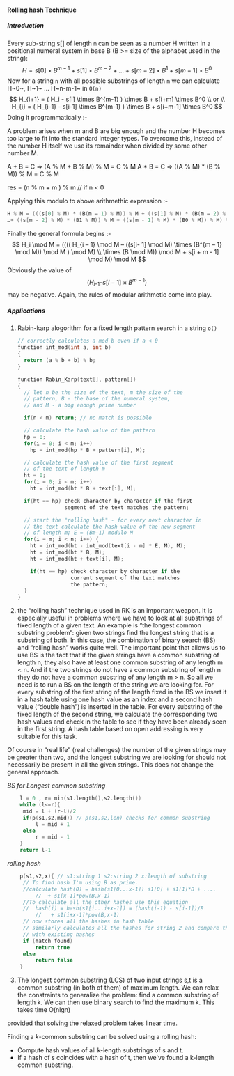 #### Rolling hash Technique

##### Introduction

Every sub-string s[] of length `m` can be seen as a number H written in a positional numeral system in base B (B >= size of the alphabet used in the string):
$$
H = s[0] \times B^{m-1} + s[1] \times B^{m-2} + … + s[m - 2] \times B^1 + s[m - 1] \times B^0
$$
Now for a string `n` with all possible substrings of length `m`  we can calculate   H~0~, H~1~ ... H~n-m-1~ in  `O(n)` 
$$
H_{i+1} =  ( H_i  -  s[i]  \times B^{m-1} ) \times B + s[i+m] \times B^0
\\ or \\
H_{i} =  ( H_{i-1}  -  s[i-1]  \times B^{m-1} ) \times B + s[i+m-1] \times B^0
$$
Doing it programmatically :-

A problem arises when m and B are big enough and the number H becomes too large to fit into the standard integer types. To overcome this, instead of the number H itself we use its remainder when divided by some other number M. 

A + B = C => (A % M + B % M) % M = C % M
A * B = C => ((A % M) * (B % M)) % M = C % M

res = (n % m + m ) % m   // if n < 0

Applying this modulo to above arithmethic expression :-

```c++
H % M = (((s[0] % M) * (B(m – 1) % M)) % M + ((s[1] % M) * (B(m – 2) % M)) % M +…
…+ ((s[m - 2] % M) * (B1 % M)) % M + ((s[m - 1] % M) * (B0 % M)) % M) % M
```

Finally the general formula begins :-
$$
H_i \mod M = (((( H_{i – 1} \mod M – ((s[i- 1] \mod M) \times (B^{m – 1} \mod M)) \mod M ) \mod M) \\ \times (B \mod M)) \mod M + s[i + m - 1] \mod M) \mod M
$$
Obviously the value of $$(H_{i – 1} – s[i - 1] \times B^{m - 1})$$  may be negative. Again, the rules of modular arithmetic come into play. 

##### Applications

1. Rabin-karp alogorithm for a fixed length pattern search in a string `o()`

   ```C++
   // correctly calculates a mod b even if a < 0
   function int_mod(int a, int b)
   {
     return (a % b + b) % b;
   }

   function Rabin_Karp(text[], pattern[])
   {
     // let n be the size of the text, m the size of the
     // pattern, B - the base of the numeral system,
     // and M - a big enough prime number

     if(n < m) return; // no match is possible

     // calculate the hash value of the pattern
     hp = 0;
     for(i = 0; i < m; i++) 
       hp = int_mod(hp * B + pattern[i], M);

     // calculate the hash value of the first segment 
     // of the text of length m
     ht = 0;
     for(i = 0; i < m; i++) 
       ht = int_mod(ht * B + text[i], M);

     if(ht == hp) check character by character if the first
                  segment of the text matches the pattern;

     // start the "rolling hash" - for every next character in
     // the text calculate the hash value of the new segment
     // of length m; E = (Bm-1) modulo M            
     for(i = m; i < n; i++) {
       ht = int_mod(ht - int_mod(text[i - m] * E, M), M);
       ht = int_mod(ht * B, M);
       ht = int_mod(ht + text[i], M);

       if(ht == hp) check character by character if the
                    current segment of the text matches
                    the pattern; 
     }
   }
   ```

2.  the “rolling hash” technique used in RK is an important weapon. It is especially useful in problems where we have to look at all substrings of fixed length of a given text. An example is “the longest common substring problem”: given two strings find the longest string that is a substring of both. In this case, the combination of binary search (BS) and “rolling hash” works quite well. The important point that allows us to use BS is the fact that if the given strings have a common substring of length n, they also have at least one common substring of any length m < n. And if the two strings do not have a common substring of length n they do not have a common substring of any length m > n. So all we need is to run a BS on the length of the string we are looking for. For every substring of the first string of the length fixed in the BS we insert it in a hash table using one hash value as an index and a second hash value (“double hash”) is inserted in the table. For every substring of the fixed length of the second string, we calculate the corresponding two hash values and check in the table to see if they have been already seen in the first string. A hash table based on open addressing is very suitable for this task.

   Of course in “real life” (real challenges) the number of the given strings may be greater than two, and the longest substring we are looking for should not necessarily be present in all the given strings. This does not change the general approach.

   _BS for Longest common substring_

   ``` c++
       l = 0 , r= min(s1.length(),s2.length())
       while (l<=r){
       	mid = l + (r-l)/2
       	if(p(s1,s2,mid)) // p(s1,s2,len) checks for common substring 
       		l = mid + 1
       	else
       		r = mid - 1
       }
       return l-1
   ```

   _rolling hash_

   ```C++
       p(s1,s2,x){ // s1:string 1 s2:string 2 x:length of substring
       	// To find hash I'm using B as prime.
       	//calculate hash(0) = hash(s1[0...x-1]) s1[0] + s1[1]*B + ....
            //  + s1[x-1]*pow(B,x-1) 
       	//To calculate all the other hashes use this equation
       	//  hash(i) = hash(s1[i...i+x-1]) = (hash(i-1) - s[i-1])/B 
            //   + s1[i+x-1]*pow(B,x-1)
       	// now stores all the hashes in hash table
       	// similarly calculates all the hashes for string 2 and compare them
       	// with existing hashes
       	if (match found)
       		return true
       	else
       		return false
       }
   ```

3.  The longest common substring (LCS) of two input strings s,t is a common substring (in both of them) of maximum length. We can relax the constraints to generalize the problem: find a common substring of length k. We can then use binary search to find the maximum k. This takes time O(nlgn)

   provided that solving the relaxed problem takes linear time.

   Finding a _k_-common substring can be solved using a rolling hash:

   - Compute hash values of all k-length substrings of s and t.
   - If a hash of s coincides with a hash of t, then we've found a k-length common substring.


   ​

   ​

   ​







